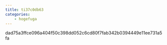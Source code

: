 ```yaml
---
title: ti37c0db63
categories:
    - hogefuga
---
```

dad75a3ffce096a404f50c398dd052c6cd80f7fab342b0394449e11ee731a5fa